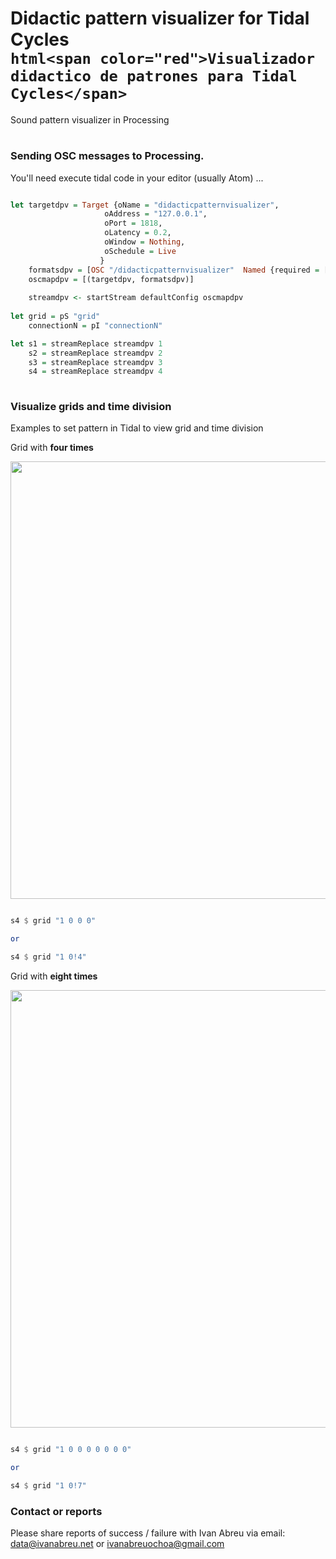 # Didactic pattern visualizer for Tidal Cycles <br> ```html<span color="red">Visualizador didactico de patrones para Tidal Cycles</span>```
Sound pattern visualizer in Processing

#

### Sending OSC messages to Processing.

You'll need execute tidal code in your editor (usually Atom) ...

```haskell

let targetdpv = Target {oName = "didacticpatternvisualizer",
                     oAddress = "127.0.0.1",
                     oPort = 1818,
                     oLatency = 0.2,
                     oWindow = Nothing,
                     oSchedule = Live
                    }
    formatsdpv = [OSC "/didacticpatternvisualizer"  Named {required = []} ]
    oscmapdpv = [(targetdpv, formatsdpv)]
    
    streamdpv <- startStream defaultConfig oscmapdpv
    
let grid = pS "grid"
    connectionN = pI "connectionN"

let s1 = streamReplace streamdpv 1
    s2 = streamReplace streamdpv 2
    s3 = streamReplace streamdpv 3
    s4 = streamReplace streamdpv 4
    
```


### Visualize grids and time division 

Examples to set pattern in Tidal to view grid and time division


Grid with <b>four times</b>

<img width="700px" src="https://ivanabreu.net/github/4t.jpg">

```haskell

s4 $ grid "1 0 0 0"

or

s4 $ grid "1 0!4"

```

Grid with <b>eight times</b>

<img width="700px" src="https://ivanabreu.net/github/8t.jpg">

```haskell

s4 $ grid "1 0 0 0 0 0 0 0"

or

s4 $ grid "1 0!7"

```



### Contact or reports

Please share reports of success / failure with Ivan Abreu via email: data@ivanabreu.net or ivanabreuochoa@gmail.com
